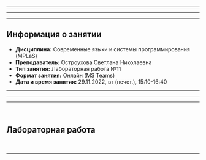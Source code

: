 ___
___
___
## Информация о занятии
- __Дисциплина:__ Современные языки и системы программирования (MPLaS)
- __Преподаватель:__ Остроухова Светлана Николаевна
- __Тип занятия:__ Лабораторная работа №11
- __Формат занятия:__ Онлайн (MS Teams)
- __Дата и время занятия:__ 29.11.2022, вт (нечет.), 15:10-16:40
___
___
___

&nbsp;

## Лабораторная работа

&nbsp;

___